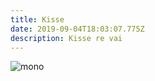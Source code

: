 ```yaml
---
title: Kisse
date: 2019-09-04T18:03:07.775Z
description: Kisse re vai
---
```

![mono](/img/fox-news.jpg "tolo")

